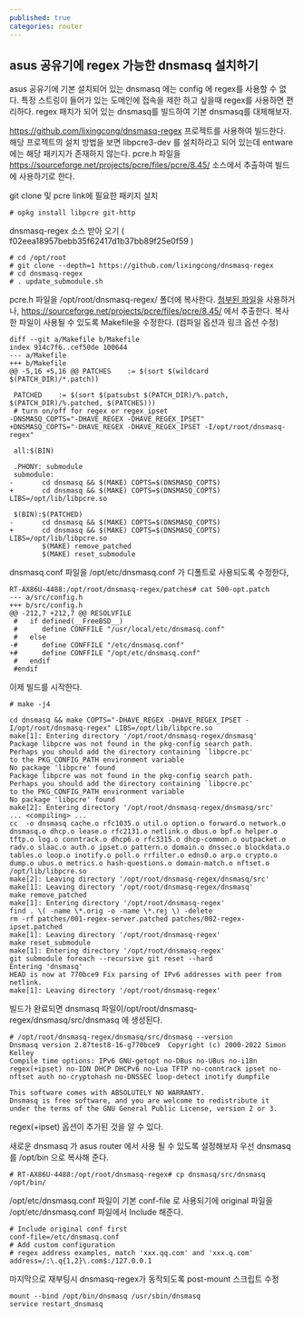 ```yaml
---
published: true
categories: router
---
```

## asus 공유기에 regex 가능한 dnsmasq 설치하기

asus 공유기에 기본 설치되어 있는 dnsmasq 에는 config 에 regex를 사용할 수 없다.
특정 스트링이 들어가 있는 도메인에 접속을 제한 하고 싶을때 regex를 사용하면 편리하다.
regex 패치가 되어 있는 dnsmasq를 빌드하여 기본 dnsmasq를 대체해보자.

https://github.com/lixingcong/dnsmasq-regex 프로젝트를 사용하여 빌드한다.
해당 프로젝트의 설치 방법을 보면 libpcre3-dev 를 설치하라고 되어 있는데 entware에는 해당 패키지가 존재하지 않는다. pcre.h 파일을 https://sourceforge.net/projects/pcre/files/pcre/8.45/ 소스에서 추출하여 빌드에 사용하기로 한다.

git clone 및 pcre link에 필요한 패키지 설치

    # opkg install libpcre git-http
    
dnsmasq-regex 소스 받아 오기 ( f02eea18957bebb35f62417d1b37bb89f25e0f59 )

    # cd /opt/root
    # git clone --depth=1 https://github.com/lixingcong/dnsmasq-regex
    # cd dnsmasq-regex
    # . update_submodule.sh
    
pcre.h 파일을 /opt/root/dnsmasq-regex/ 폴더에 복사한다. [첨부된 파일](https://github.com/eternity74/eternity74.github.io/files/9331265/pcre.h.txt)을 사용하거나, https://sourceforge.net/projects/pcre/files/pcre/8.45/ 에서 추출한다.
복사한 파일이 사용될 수 있도록 Makefile을 수정한다. (컴파일 옵션과 링크 옵션 수정)
    
    diff --git a/Makefile b/Makefile
    index 914c7f6..cef50de 100644
    --- a/Makefile
    +++ b/Makefile
    @@ -5,16 +5,16 @@ PATCHES    := $(sort $(wildcard $(PATCH_DIR)/*.patch))
    
     PATCHED    := $(sort $(patsubst $(PATCH_DIR)/%.patch, $(PATCH_DIR)/%.patched, $(PATCHES)))
     # turn on/off for regex or regex_ipset
    -DNSMASQ_COPTS="-DHAVE_REGEX -DHAVE_REGEX_IPSET"
    +DNSMASQ_COPTS="-DHAVE_REGEX -DHAVE_REGEX_IPSET -I/opt/root/dnsmasq-regex"

     all:$(BIN)

     .PHONY: submodule
     submodule:
    -       cd dnsmasq && $(MAKE) COPTS=$(DNSMASQ_COPTS)
    +       cd dnsmasq && $(MAKE) COPTS=$(DNSMASQ_COPTS) LIBS=/opt/lib/libpcre.so

     $(BIN):$(PATCHED)
    -       cd dnsmasq && $(MAKE) COPTS=$(DNSMASQ_COPTS)
    +       cd dnsmasq && $(MAKE) COPTS=$(DNSMASQ_COPTS) LIBS=/opt/lib/libpcre.so
            $(MAKE) remove_patched
            $(MAKE) reset_submodule

dnsmasq.conf 파일을 /opt/etc/dnsmasq.conf 가 디폴트로 사용되도록 수정한다,

    RT-AX86U-4488:/opt/root/dnsmasq-regex/patches# cat 500-opt.patch
    --- a/src/config.h
    +++ b/src/config.h
    @@ -212,7 +212,7 @@ RESOLVFILE
     #   if defined(__FreeBSD__)
     #      define CONFFILE "/usr/local/etc/dnsmasq.conf"
     #   else
    -#      define CONFFILE "/etc/dnsmasq.conf"
    +#      define CONFFILE "/opt/etc/dnsmasq.conf"
     #   endif
     #endif

이제 빌드를 시작한다.

    # make -j4
    
    cd dnsmasq && make COPTS="-DHAVE_REGEX -DHAVE_REGEX_IPSET -I/opt/root/dnsmasq-regex" LIBS=/opt/lib/libpcre.so
    make[1]: Entering directory '/opt/root/dnsmasq-regex/dnsmasq'
    Package libpcre was not found in the pkg-config search path.
    Perhaps you should add the directory containing `libpcre.pc'
    to the PKG_CONFIG_PATH environment variable
    No package 'libpcre' found
    Package libpcre was not found in the pkg-config search path.
    Perhaps you should add the directory containing `libpcre.pc'
    to the PKG_CONFIG_PATH environment variable
    No package 'libpcre' found
    make[2]: Entering directory '/opt/root/dnsmasq-regex/dnsmasq/src'
    ... <compiling> ...
    cc  -o dnsmasq cache.o rfc1035.o util.o option.o forward.o network.o dnsmasq.o dhcp.o lease.o rfc2131.o netlink.o dbus.o bpf.o helper.o tftp.o log.o conntrack.o dhcp6.o rfc3315.o dhcp-common.o outpacket.o radv.o slaac.o auth.o ipset.o pattern.o domain.o dnssec.o blockdata.o tables.o loop.o inotify.o poll.o rrfilter.o edns0.o arp.o crypto.o dump.o ubus.o metrics.o hash-questions.o domain-match.o nftset.o  /opt/lib/libpcre.so
    make[2]: Leaving directory '/opt/root/dnsmasq-regex/dnsmasq/src'
    make[1]: Leaving directory '/opt/root/dnsmasq-regex/dnsmasq'
    make remove_patched
    make[1]: Entering directory '/opt/root/dnsmasq-regex'
    find . \( -name \*.orig -o -name \*.rej \) -delete
    rm -rf patches/001-regex-server.patched patches/002-regex-ipset.patched
    make[1]: Leaving directory '/opt/root/dnsmasq-regex'
    make reset_submodule
    make[1]: Entering directory '/opt/root/dnsmasq-regex'
    git submodule foreach --recursive git reset --hard
    Entering 'dnsmasq'
    HEAD is now at 770bce9 Fix parsing of IPv6 addresses with peer from netlink.
    make[1]: Leaving directory '/opt/root/dnsmasq-regex'
    
빌드가 완료되면 dnsmasq 파일이/opt/root/dnsmasq-regex/dnsmasq/src/dnsmasq 에 생성된다.

    # /opt/root/dnsmasq-regex/dnsmasq/src/dnsmasq --version
    Dnsmasq version 2.87test8-16-g770bce9  Copyright (c) 2000-2022 Simon Kelley
    Compile time options: IPv6 GNU-getopt no-DBus no-UBus no-i18n regex(+ipset) no-IDN DHCP DHCPv6 no-Lua TFTP no-conntrack ipset no-nftset auth no-cryptohash no-DNSSEC loop-detect inotify dumpfile

    This software comes with ABSOLUTELY NO WARRANTY.
    Dnsmasq is free software, and you are welcome to redistribute it
    under the terms of the GNU General Public License, version 2 or 3.

regex(+ipset) 옵션이 추가된 것을 알 수 있다.

새로운 dnsmasq 가 asus router 에서 사용 될 수 있도록 설정해보자
우선 dnsmasq 를 /opt/bin 으로 복사해 준다.

    # RT-AX86U-4488:/opt/root/dnsmasq-regex# cp dnsmasq/src/dnsmasq /opt/bin/

/opt/etc/dnsmasq.conf 파일이 기본 conf-file 로 사용되기에 original 파일을 /opt/etc/dnsmasq.conf 파일에서 Include 해준다.

    # Include original conf first
    conf-file=/etc/dnsmasq.conf
    # Add custom configuration
    # regex address examples, match 'xxx.qq.com' and 'xxx.q.com'
	address=/:\.q{1,2}\.com$:/127.0.0.1
    
마지막으로 재부팅시 dnsmasq-regex가 동작되도록 post-mount 스크립트 수정

    mount --bind /opt/bin/dnsmasq /usr/sbin/dnsmasq
    service restart_dnsmasq
